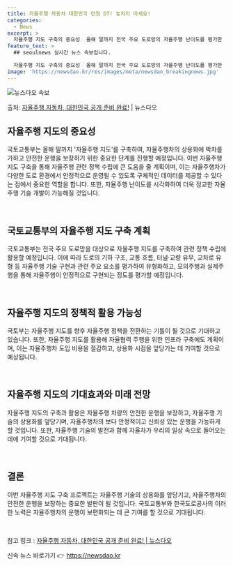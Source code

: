 ```yaml
---
title: 자율주행 자동차 대한민국 런칭 D7! 놓치지 마세요!
categories:
  - News
excerpt: >
  자율주행 지도 구축의 중요성  올해 말까지 전국 주요 도로망의 자율주행 난이도를 평가한 '자율주행 지도'가 …
feature_text: >
  ## seoulnews 실시간 뉴스 속보입니다.

  자율주행 지도 구축의 중요성  올해 말까지 전국 주요 도로망의 자율주행 난이도를 평가한 '자율주행 지도'가 …
image: 'https://newsdao.kr/res/images/meta/newsdao_breakingnews.jpg'
---
```


![뉴스다오 속보](https://newsdao.kr/res/images/meta/newsdao_breakingnews.jpg)

<p>출처: <a href="https://newsdao.kr/4592" rel="dofollow">자율주행 자동차, 대한민국 공개 준비 완료!</a> | 뉴스다오</p>

<h2 data-ke-size="size26">자율주행 지도의 중요성</h2>
국토교통부는 올해 말까지 '자율주행 지도'를 구축하여, 자율주행차의 상용화에 박차를 가하고 안전한 운행을 보장하기 위한 중요한 단계를 진행할 예정입니다. 이번 자율주행 지도 구축을 통해 자율주행 관련 정책 수립에 큰 도움을 줄 계획이며, 이는 자율주행차가 다양한 도로 환경에서 안정적으로 운영될 수 있도록 구체적인 데이터를 제공할 수 있다는 점에서 중요한 역할을 합니다. 또한, 자율주행 난이도를 시각화하여 더욱 정교한 자율주행 기술 개발이 가능해질 것입니다.

<p data-ke-size="size16">&nbsp;</p>

<h2 data-ke-size="size26">국토교통부의 자율주행 지도 구축 계획</h2>
국토교통부는 전국 주요 도로망을 대상으로 자율주행 지도를 구축하여 관련 정책 수립에 활용할 예정입니다. 이에 따라 도로의 기하 구조, 교통 흐름, 터널·교량 유무, 교차로 유형 등 자율주행 기술 구현과 관련 주요 요소를 평가하여 유형화하고, 모의주행과 실제주행을 통해 자율주행이 안정적으로 구현되는 정도를 평가할 예정입니다.

<p data-ke-size="size16">&nbsp;</p>

<h2 data-ke-size="size26">자율주행 지도의 정책적 활용 가능성</h2>
국토부는 자율주행 지도를 향후 자율주행 정책을 전환하는 기틀이 될 것으로 기대하고 있습니다. 또한, 자율주행 지도를 활용해 자율협력 주행을 위한 인프라 구축에도 계획이며, 이는 자율주행차 도입 비용을 절감하고, 상용화 시점을 앞당기는 데 기여할 것으로 예상됩니다.

<p data-ke-size="size16">&nbsp;</p>

<h2 data-ke-size="size26">자율주행 지도의 기대효과와 미래 전망</h2>
자율주행 지도의 구축과 활용은 자율주행 차량의 안전한 운행을 보장하고, 자율주행 기술의 상용화를 앞당기며, 자율주행차의 보다 안정적이고 신뢰성 있는 운행을 가능하게 할 것입니다. 또한, 자율주행 기술의 발전과 함께 자율차가 우리의 일상 속으로 들어오는 데에 기여할 것으로 기대됩니다.

<p data-ke-size="size16">&nbsp;</p>

<h2 data-ke-size="size26">결론</h2>
이번 자율주행 지도 구축 프로젝트는 자율주행 기술의 상용화를 앞당기고, 자율주행차의 안전한 운행을 보장하는 중요한 발판이 될 것입니다. 국토교통부와 한국도로공사의 이러한 노력은 자율주행차의 운행이 보편화되는 데 큰 기여를 할 것으로 기대됩니다.

<p data-ke-size="size16">&nbsp;</p>

참고 링크 : <a href="https://newsdao.kr/4592">자율주행 자동차, 대한민국 공개 준비 완료! | 뉴스다오</a>
 

신속 뉴스 바로가기 👉 <a href="https://newsdao.kr" rel="dofollow">https://newsdao.kr</a>


